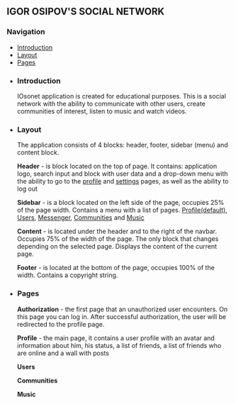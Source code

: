 <h2>IGOR OSIPOV'S SOCIAL NETWORK</h2>
<h3>Navigation</h3>
<ul>
  <li><a href="#io-intro">Introduction</a></li>
  <li><a href="#io-blocks">Layout</a></li>
  <li><a href="#io-pages">Pages</a></li>
</ul>

<ul>
  <li id="io-intro">
    <h3>Introduction</h3>
    <p>
      IOsonet application is created for educational purposes. This is a social network with the ability to communicate with other users, create communities of interest, listen to music and watch videos.
    </p>
  </li>
  <li id="io-blocks">
    <h3>Layout</h3>
    <p>
      The application consists of 4 blocks: header, footer, sidebar (menu) and content block.
    </p>
    <p>
      <strong>Header</strong> - is block located on the top of page. It contains: application logo, search input and block with user data and a drop-down menu with the ability to go to the <a href="#io-profile-page">profile</a> and <a href="#io-settings-page">settings</a> pages, as well as the ability to log out
    </p>
    <p>
      <strong>Sidebar</strong> - is a block located on the left side of the page, occupies 25% of the page width. Contains a menu with a list of pages. <a href="#io-profile-page">Profile(default)</a>, <a href="#io-users-page">Users</a>, <a href="#io-messenger-page">Messenger</a>, <a href="#io-communitioes-page">Communities</a> and <a href="#io-music-page">Music</a>
    </p>
    <p>
      <strong>Content</strong> - is located under the header and to the right of the navbar. Occupies 75% of the width of the page. The only block that changes depending on the selected page. Displays the content of the current page.
    </p>
    <p>
      <strong>Footer</strong> - is located at the bottom of the page, occupies 100% of the width. Contains a copyright string.
    </p> 
  </li>
  <li id="io-pages">
    <h3>Pages</h3>
    <p id="io-auth-page">
      <strong>Authorization</strong> - the first page that an unauthorized user encounters. On this page you can log in. After successful authorization, the user will be redirected to the profile page.
    </p>
    <p id="io-profile-page">
      <strong>Profile</strong> - the main page, it contains a user profile with an avatar and information about him, his status, a list of friends, a list of friends who are online and a wall with posts
    </p>
    <p id="io-users-page">
      <strong>Users</strong>
    </p>
    <p id="io-communitioes-page">
      <strong>Communities</strong>
    </p>
    <p id="io-music-page">
      <strong>Music</strong>
    </p>
  </li>
</ul>
